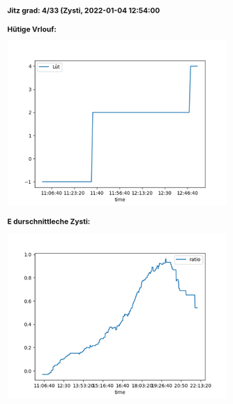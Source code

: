 ### Jitz grad: 4/33 (Zysti, 2022-01-04 12:54:00

### Hütige Vrlouf:
![Graph](Today.png)

### E durschnittleche Zysti:
![Graph](Zysti.png)